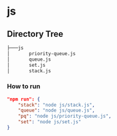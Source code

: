 # js

## Directory Tree

```bash
├───js
│       priority-queue.js
│       queue.js
│       set.js
│       stack.js
```

### How to run

```json
"npm run": {
    "stack": "node js/stack.js",
    "queue": "node js/queue.js",
    "pq": "node js/priority-queue.js",
    "set": "node js/set.js"
}
```